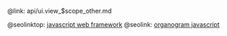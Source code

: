 @link: api/ui.view_$scope_other.md

@seolinktop: [javascript web framework](https://webix.com)
@seolink: [organogram javascript](https://webix.com/widget/organogram/)